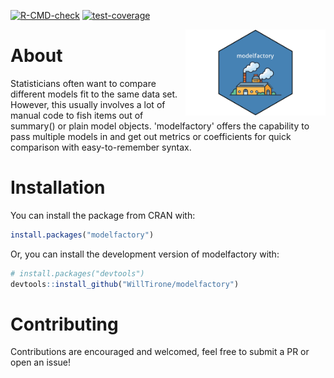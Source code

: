 
  <!-- badges: start -->
  [![R-CMD-check](https://github.com/WillTirone/modelfactory/actions/workflows/R-CMD-check.yaml/badge.svg)](https://github.com/WillTirone/modelfactory/actions/workflows/R-CMD-check.yaml)
  [![test-coverage](https://github.com/WillTirone/modelfactory/actions/workflows/test-coverage.yaml/badge.svg)](https://github.com/WillTirone/modelfactory/actions/workflows/test-coverage.yaml)
  <!-- badges: end -->
  
<img src="man/figures/logo.png" align="right" height="138" />

# About 

Statisticians often want to compare different models fit to the same data set. However, this usually involves a lot of manual code to fish items out of summary() or plain model objects. 'modelfactory' offers the capability to pass multiple models in and get out metrics or coefficients for quick comparison with easy-to-remember syntax.

# Installation

You can install the package from CRAN with: 

``` r
install.packages("modelfactory")
```

Or, you can install the development version of modelfactory with: 

``` r
# install.packages("devtools")
devtools::install_github("WillTirone/modelfactory")
```

# Contributing 

Contributions are encouraged and welcomed, feel free to submit a PR or open an issue!
